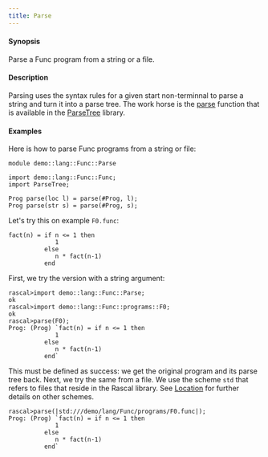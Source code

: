 ```yaml
---
title: Parse
---
```


#### Synopsis

Parse a Func program from a string or a file.

#### Description

Parsing uses the syntax rules for a given start non-terminnal to parse a string and turn it into a parse tree.
The work horse is the [parse](../../../../Library/ParseTree.md#ParseTree-parse) function that is available in the 
[ParseTree](../../../../Library/ParseTree.md) library.

#### Examples

Here is how to parse Func programs from a string or file:

```rascal 
module demo::lang::Func::Parse

import demo::lang::Func::Func;
import ParseTree;

Prog parse(loc l) = parse(#Prog, l);
Prog parse(str s) = parse(#Prog, s);

```

                
Let's try this on example `F0.func`:
```rascal
fact(n) = if n <= 1 then
             1 
          else 
             n * fact(n-1)
          end
```

First, we try the version with a string argument:

```rascal-shell ,continue
rascal>import demo::lang::Func::Parse;
ok
rascal>import demo::lang::Func::programs::F0;
ok
rascal>parse(F0);
Prog: (Prog) `fact(n) = if n <= 1 then
             1 
          else 
             n * fact(n-1)
          end`
```
This must be defined as success: we get the original program and its parse tree back.
Next, we try the same from a file. We use the scheme `std` that refers to files that reside in the Rascal library.
See [Location](../../../../Rascal/Expressions/Values/Location/index.md) for further details on other schemes.

```rascal-shell ,continue
rascal>parse(|std:///demo/lang/Func/programs/F0.func|);
Prog: (Prog) `fact(n) = if n <= 1 then
             1 
          else 
             n * fact(n-1)
          end`
```


